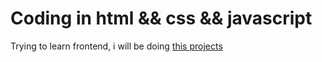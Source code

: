 # Coding in html && css && javascript
Trying to learn frontend, i will be doing [this projects](https://www.freecodecamp.org/news/javascript-projects-for-beginners/)
